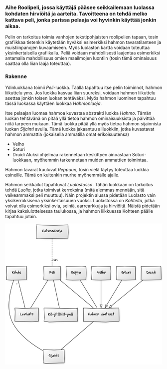 ### Aihe Roolipeli, jossa käyttäjä pääsee seikkailemaan luolassa kohdaten hirviöitä ja aarteita. Tavoitteena on tehdä melko kattava peli, jonka parissa pelaaja voi hyvinkin käyttää jonkin aikaa.

Pelin on tarkoitus toimia vanhojen tekstipohjaisten roolipelien tapaan, tosin grafiikkaa tietenkin käytetään hyväksi esimerkiksi hahmon
tavaratilanteen ja muistiinpanojen kuvaamiseen. Myös luolaston kartta voidaan toteuttaa yksinkertaisella grafiikalla. Peliä voidaan mahdollisesti laajentaa esimerkiksi antamalla mahdollisuus omien maailmojen luontiin
(tosin tämä ominaisuus saattaa olla liian laaja toteuttaa).

### Rakenne
Ydinluokkana toimii *Peli*-luokka. Täällä tapahtuu itse pelin toiminnot, hahmon liikuttelu yms. Jos luokka kasvaa liian suureksi, voidaan hahmon liikuttelu asettaa jonkin toisen luokan tehtäväksi. Myös hahmon luominen tapahtuu tässä luokassa käyttäen luokkaa *Hahmonluoja*.

Itse pelaajan luomaa hahmoa kuvastaa abstrakti luokka *Hahmo*. Tämän luokan tehtävänä on pitää yllä tietoa hahmon ominaisuuksista ja päivittää niitä tarpeen mukaan. Tämä luokka pitää yllä myös tietoa hahmon sijainnista luokan *Sijainti* avulla. Tämä luokka jakaantuu aliluokkiin, jotka kuvastavat hahmon ammattia (jokaisella ammatilla omat erikoisuutensa)
* Velho
* Soturi
* Druidi
Aluksi ohjelmaa rakennetaan keskittyen ainoastaan Soturi-luokkaan, myöhemmin tarkennetaan muiden ammattien toimintaa.

Hahmon tavarat kuuluvat *Reppuun*, tosin vielä täytyy toteuttaa luokkia esineille. Tämä on kuitenkin murhe myöhemmälle ajalle.

Hahmon seikkailut tapahtuvat *Luolastossa*. Tähän luokkaan on tarkoitus tehdä *Luolia*, jotka toimivat kerroksina (mitä alemmas mennään, sitä vaikeammaksi peli muuttuu). Näin projektin alussa pidetään Luolasto vain yksikerroksisena yksinkertaisuuen vuoksi. Luolastossa on *Kohteita*, jotka voivat olla esimerkiksi ovia, seiniä, aarrearkkuja ja hirviöitä. Näistä pidetään kirjaa kaksiulotteisessa taulukossa, ja hahmon liikkuessa Kohteen päälle tapahtuu jotain.

![luokkakaavioRooliPeli](/dokumentaatio/luokkakaavioRooliPeli.png)
